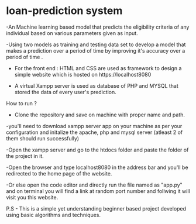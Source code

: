 # loan-prediction system
 -An Machine learning based  model that predicts the eligibility criteria of any individual based on various parameters given as input.
 
 -Using two models as training and testing data set to develop a model that makes a prediction over a period of time by improving it's accuracy over a period of time .

 - For the front end : HTML and CSS are used as framework to design a simple website which is hosted on https://localhost8080 
 
 - A virtual Xampp server is used as database of PHP and MYSQL that stored the data of every user's prediction.

  How to run ? 
  - Clone the repository and save on machine with proper name and path.
 
  -you'll need to download xampp server app on your machine as per your configuration and initalize the apache, php and mysql server (atleast 2 of them should run successfully)
 
  -Open the xampp server and go to the htdocs folder and paste the folder of the project in it.
  
  -Open the browser and type localhost8080 in the address bar and you'll be redirected to the home page of the website.
 
  -Or else open the code editor and directly run the file named as "app.py" and on terminal you will find a link at random port number and follwing it will visit you this website.

  P.S - This is a simple yet understanding  beginner based project developed using basic algorithms and techniques. 
